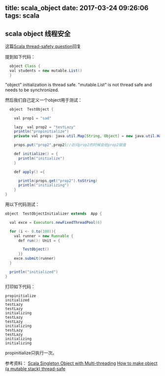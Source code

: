 title: scala_object
date: 2017-03-24 09:26:06
tags: scala
---

## scala object 线程安全

这篇[Scala thread-safety question](http://www.scala-lang.org/old/node/6610)回复

提到如下代码：

```java
  object Class {
  val students = new mutable.List()
  }
```

"object" initialization is thread safe. "mutable.List" is not thread
safe and needs to be synchronized.

然后我们自己定义一个object用于测试：

```java
  object  TestObject {

    val prop1 = "sad"

    lazy  val prop2 = "testLazy"
    println("propinitialize")
    private val props: java.util.Map[String, Object] = new java.util.HashMap[String, Object]

    props.put("prop2",prop2)//访问prop2的时候会给prop2赋值

    def initialize() = {
      println("initialize")
    }

    def apply() ={

      println(props.get("prop2").toString)
      println("initializing")
    }
}
```
用以下代码测试：

```java
object  TestObjectInitializer extends  App {

  val exce = Executors.newFixedThreadPool(6)

  for (i <- 0.to(100)){
    val runner = new Runnable {
      def run(): Unit = {

        TestObject()
      }}
    exce.submit(runner)
  }

  println("initialized")
}
```

打印如下代码：

```
propinitialize
initialized
testLazy
testLazy
initializing
testLazy
testLazy
initializing
testLazy
testLazy
initializing
initializing
```

propinitialize只执行一次。

参考资料：
[Scala Singleton Object with Multi-threading](http://stackoverflow.com/questions/19934176/scala-singleton-object-with-multi-threading)
[How to make object (a mutable stack) thread-safe](http://stackoverflow.com/questions/8318461/how-to-make-object-a-mutable-stack-thread-safe)
